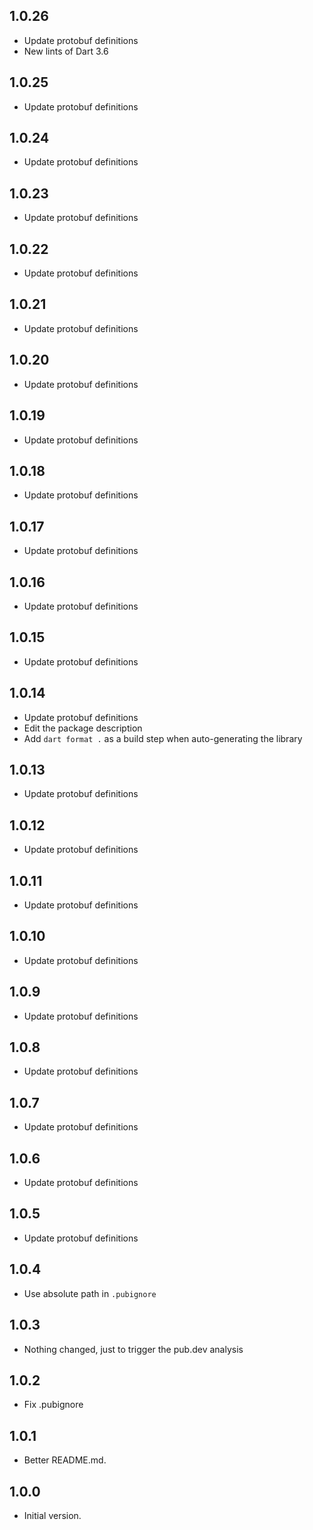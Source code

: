 ## 1.0.26

- Update protobuf definitions
- New lints of Dart 3.6

## 1.0.25

- Update protobuf definitions

## 1.0.24

- Update protobuf definitions

## 1.0.23

- Update protobuf definitions

## 1.0.22

- Update protobuf definitions

## 1.0.21

- Update protobuf definitions

## 1.0.20

- Update protobuf definitions

## 1.0.19

- Update protobuf definitions

## 1.0.18

- Update protobuf definitions

## 1.0.17

- Update protobuf definitions

## 1.0.16

- Update protobuf definitions

## 1.0.15

- Update protobuf definitions

## 1.0.14

- Update protobuf definitions
- Edit the package description
- Add `dart format .` as a build step when auto-generating the library

## 1.0.13

- Update protobuf definitions

## 1.0.12

- Update protobuf definitions

## 1.0.11

- Update protobuf definitions

## 1.0.10

- Update protobuf definitions

## 1.0.9

- Update protobuf definitions

## 1.0.8

- Update protobuf definitions

## 1.0.7

- Update protobuf definitions

## 1.0.6

- Update protobuf definitions

## 1.0.5

- Update protobuf definitions

## 1.0.4

- Use absolute path in `.pubignore`

## 1.0.3

- Nothing changed, just to trigger the pub.dev analysis

## 1.0.2

- Fix .pubignore

## 1.0.1

- Better README.md.

## 1.0.0

- Initial version.
